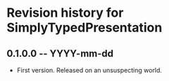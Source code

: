 # Revision history for SimplyTypedPresentation

## 0.1.0.0 -- YYYY-mm-dd

* First version. Released on an unsuspecting world.
